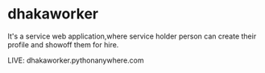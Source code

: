 # dhakaworker
It's a service web application,where service holder person can create their profile and showoff them for hire.

LIVE: dhakaworker.pythonanywhere.com
